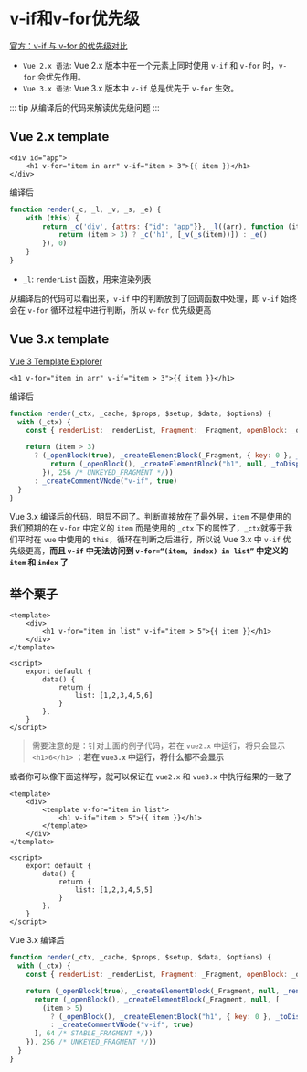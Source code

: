 # v-if和v-for优先级
[官方：v-if 与 v-for 的优先级对比](https://v3.cn.vuejs.org/guide/migration/v-if-v-for.html#frontmatter-title)

- `Vue 2.x 语法`: Vue 2.x 版本中在一个元素上同时使用 `v-if` 和 `v-for` 时，`v-for` 会优先作用。
- `Vue 3.x 语法`: Vue 3.x 版本中 `v-if` 总是优先于 `v-for` 生效。

::: tip
从编译后的代码来解读优先级问题
:::

## Vue 2.x template

``` vue
<div id="app">
    <h1 v-for="item in arr" v-if="item > 3">{{ item }}</h1>
</div>
```
编译后

``` js
function render(_c, _l, _v, _s, _e) {
    with (this) {
        return _c('div', {attrs: {"id": "app"}}, _l((arr), function (item) {
            return (item > 3) ? _c('h1', [_v(_s(item))]) : _e()
        }), 0)
    }
}
```

- `_l`: `renderList` 函数，用来渲染列表

从编译后的代码可以看出来，`v-if` 中的判断放到了回调函数中处理，即 `v-if` 始终会在 `v-for` 循环过程中进行判断，所以 `v-for` 优先级更高

## Vue 3.x template

[Vue 3 Template Explorer](https://vue-next-template-explorer.netlify.app/#eyJzcmMiOiI8aDEgdi1mb3I9XCJpdGVtIGluIGFyclwiIHYtaWY9XCJpdGVtID4gM1wiPnt7IGl0ZW0gfX08L2gxPiIsInNzciI6ZmFsc2UsIm9wdGlvbnMiOnsibW9kZSI6ImZ1bmN0aW9uIiwib3B0aW1pemVCaW5kaW5ncyI6ZmFsc2V9fQ==)

``` vue
<h1 v-for="item in arr" v-if="item > 3">{{ item }}</h1>
```
编译后

``` js
function render(_ctx, _cache, $props, $setup, $data, $options) {
  with (_ctx) {
    const { renderList: _renderList, Fragment: _Fragment, openBlock: _openBlock, createElementBlock: _createElementBlock, toDisplayString: _toDisplayString, createCommentVNode: _createCommentVNode } = _Vue

    return (item > 3)
      ? (_openBlock(true), _createElementBlock(_Fragment, { key: 0 }, _renderList(arr, (item) => {
          return (_openBlock(), _createElementBlock("h1", null, _toDisplayString(item), 1 /* TEXT */))
        }), 256 /* UNKEYED_FRAGMENT */))
      : _createCommentVNode("v-if", true)
  }
}
```

Vue 3.x 编译后的代码，明显不同了。判断直接放在了最外层，`item` 不是使用的我们预期的在 `v-for` 中定义的 `item` 而是使用的 `_ctx` 下的属性了，`_ctx`就等于我们平时在 `vue` 中使用的 `this`，循环在判断之后进行，所以说 Vue 3.x 中 `v-if` 优先级更高，**而且 `v-if` 中无法访问到 `v-for=“(item, index) in list”` 中定义的 `item` 和 `index` 了**

## 举个栗子

``` vue
<template>
    <div>
        <h1 v-for="item in list" v-if="item > 5">{{ item }}</h1>
    </div>
</template>

<script>
    export default {
        data() {
            return {
                list: [1,2,3,4,5,6]
            }
        },
    }
</script>
```

> 需要注意的是：针对上面的例子代码，若在 `vue2.x` 中运行，将只会显示 `<h1>6</h1>` ；**若在 `vue3.x` 中运行，将什么都不会显示**

或者你可以像下面这样写，就可以保证在 `vue2.x` 和 `vue3.x` 中执行结果的一致了
``` vue
<template>
    <div>
        <template v-for="item in list">
            <h1 v-if="item > 5">{{ item }}</h1>
        </template>
    </div>
</template>

<script>
    export default {
        data() {
            return {
                list: [1,2,3,4,5,5]
            }
        },
    }
</script>
```
Vue 3.x 编译后

``` js
function render(_ctx, _cache, $props, $setup, $data, $options) {
  with (_ctx) {
    const { renderList: _renderList, Fragment: _Fragment, openBlock: _openBlock, createElementBlock: _createElementBlock, toDisplayString: _toDisplayString, createCommentVNode: _createCommentVNode } = _Vue

    return (_openBlock(true), _createElementBlock(_Fragment, null, _renderList(list, (item) => {
      return (_openBlock(), _createElementBlock(_Fragment, null, [
        (item > 5)
          ? (_openBlock(), _createElementBlock("h1", { key: 0 }, _toDisplayString(item), 1 /* TEXT */))
          : _createCommentVNode("v-if", true)
      ], 64 /* STABLE_FRAGMENT */))
    }), 256 /* UNKEYED_FRAGMENT */))
  }
}
```

